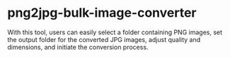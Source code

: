 # png2jpg-bulk-image-converter
With this tool, users can easily select a folder containing PNG images, set the output folder for the converted JPG images, adjust quality and dimensions, and initiate the conversion process.
